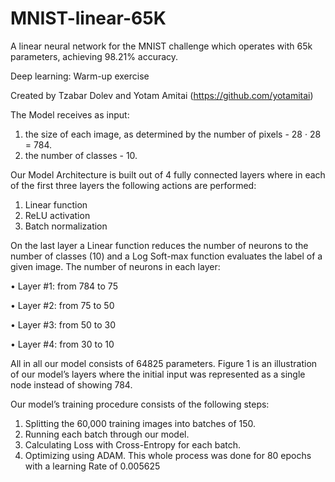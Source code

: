 # MNIST-linear-65K
A linear neural network for the MNIST challenge which operates with 65k parameters, achieving 98.21% accuracy.

Deep learning: Warm-up exercise

Created by Tzabar Dolev and Yotam Amitai (https://github.com/yotamitai)

The Model receives as input: 
1) the size of each image, as determined by the number of pixels - 28 · 28 = 784.
2) the number of classes - 10.

Our Model Architecture is built out of 4 fully connected layers where in each of the first three layers the following actions are performed:

1. Linear function
2. ReLU activation
3. Batch normalization

On the last layer a Linear function reduces the number of neurons to the number of classes (10) and a Log Soft-max function evaluates the label of a given image.
The number of neurons in each layer:

• Layer #1: from 784 to 75

• Layer #2: from 75 to 50

• Layer #3: from 50 to 30

• Layer #4: from 30 to 10

All in all our model consists of 64825 parameters. Figure 1 is an illustration of our model’s layers where the initial input was represented as a single node instead of
showing 784.

Our model’s training procedure consists of the following steps:
1. Splitting the 60,000 training images into batches of 150.
2. Running each batch through our model.
3. Calculating Loss with Cross-Entropy for each batch.
4. Optimizing using ADAM.
This whole process was done for 80 epochs with a learning Rate of 0.005625
